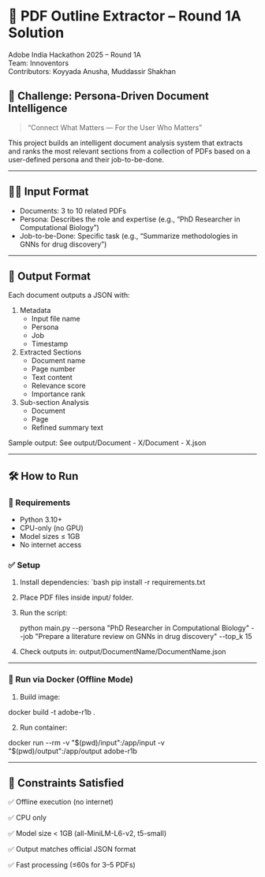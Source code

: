 # 🧠 PDF Outline Extractor – Round 1A Solution
Adobe India Hackathon 2025 – Round 1A  
Team: Innoventors  
Contributors: Koyyada Anusha, Muddassir Shakhan

## 🚀 Challenge: Persona-Driven Document Intelligence

> “Connect What Matters — For the User Who Matters”

This project builds an intelligent document analysis system that extracts and ranks the most relevant sections from a collection of PDFs based on a user-defined persona and their job-to-be-done.

---

## 🧑‍💼 Input Format

- Documents: 3 to 10 related PDFs
- Persona: Describes the role and expertise (e.g., “PhD Researcher in Computational Biology”)
- Job-to-be-Done: Specific task (e.g., “Summarize methodologies in GNNs for drug discovery”)

---

## 🧠 Output Format

Each document outputs a JSON with:
1. Metadata
   - Input file name
   - Persona
   - Job
   - Timestamp
2. Extracted Sections
   - Document name
   - Page number
   - Text content
   - Relevance score
   - Importance rank
3. Sub-section Analysis
   - Document
   - Page
   - Refined summary text

Sample output: See output/Document - X/Document - X.json

---

## 🛠️ How to Run

### 🧪 Requirements
- Python 3.10+
- CPU-only (no GPU)
- Model sizes ≤ 1GB
- No internet access

### ✅ Setup

1. Install dependencies:
   `bash
   pip install -r requirements.txt
   
3. Place PDF files inside input/ folder.

4. Run the script:

   python main.py --persona "PhD Researcher in Computational Biology" --job "Prepare a literature review on GNNs in drug discovery" --top_k 15

4. Check outputs in: output/DocumentName/DocumentName.json

---

### 🐳 Run via Docker (Offline Mode)

1. Build image:

docker build -t adobe-r1b .

2. Run container:

docker run --rm -v "$(pwd)/input":/app/input -v "$(pwd)/output":/app/output adobe-r1b

---

## 📌 Constraints Satisfied

✅ Offline execution (no internet)

✅ CPU only

✅ Model size < 1GB (all-MiniLM-L6-v2, t5-small)

✅ Output matches official JSON format

✅ Fast processing (≤60s for 3–5 PDFs)
